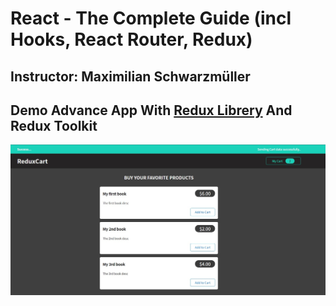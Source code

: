 # React - The Complete Guide (incl Hooks, React Router, Redux)
## Instructor: Maximilian Schwarzmüller
## Demo Advance App With [Redux Librery](https://react-redux.js.org/) And Redux Toolkit

![App ScreenShot](https://github.com/yeasinopu17/Redux-Advance/blob/master/Screenshot.jpg)